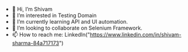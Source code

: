 - 👋 Hi, I’m Shivam
- 👀 I’m interested in Testing Domain
- 🌱 I’m currently learning API and UI automation.
- 🤝 I’m looking to collaborate on Selenium Framework.
- 📫 How to reach me: LinkedIn("https://www.linkedin.com/in/shivam-sharma-84a717173")

<!---
Shivu0303/Shivu0303 is a ✨ special ✨ repository because its `README.md` (this file) appears on your GitHub profile.
You can click the Preview link to take a look at your changes.
--->
